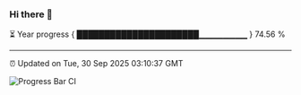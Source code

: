 ### Hi there 👋

⏳ Year progress { ██████████████████████▁▁▁▁▁▁▁▁ } 74.56 %

---

⏰ Updated on Tue, 30 Sep 2025 03:10:37 GMT

![Progress Bar CI](https://github.com/IshwaranRudhara/GIT-ACTION/workflows/Progress%20Bar%20CI/badge.svg)

